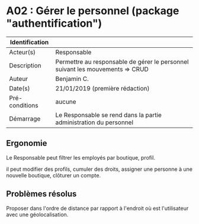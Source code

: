 # A02 : Gérer le personnel (package "authentification")

|Identification | |
|-|-|
|Acteur(s) | Responsable |
|Description | Permettre au responsable de gérer le personnel suivant les mouvements => CRUD |
|Auteur | Benjamin C. |
|Date(s) | 21/01/2019 (première rédaction) |
|Pré-conditions | aucune |
|Démarrage | Le Responsable se rend dans la partie administration du personnel |

## Ergonomie 

Le Responsable peut filtrer les employés par boutique, profil.

il peut modifier des profils, cumuler des droits, assigner une personne à une nouvelle boutique, clôturer un compte.

## Problèmes résolus 

Proposer dans l'ordre de distance par rapport à l'endroit où est l'utilisateur avec une géolocalisation.